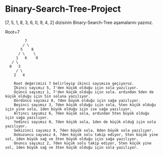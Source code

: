 # Binary-Search-Tree-Project



[7, 5, 1, 8, 3, 6, 0, 9, 4, 2] dizisinin Binary-Search-Tree aşamalarını yazınız.


Root=7

             7
            / \
           5    8
          / \    \
         1   6    9
       / \       
      0   3       
         / \
        2   4
        
        Root değerimizi 7 belirleyip ikinci sayımıza geçiyoruz.
        İkinci sayımız 5, 7'den küçük olduğu için sola yazılıyor.
        Üçüncü sayımız 1, 7'den küçük olduğu için sola. ardından 5den de küçük olduğu için 5in soluna yazılıyor.
        Dördüncü sayımız 8, 7den büyük olduğu için sağa yazılıyor.
        Beşinci sayımız 3, 7den küçük olduğu için sola, %ten küçük olduğu için yine sola, 1den büyük olduğu için ise sağa yazılıyor.
        Altıncı sayımız 6, 7den küçük sola, ardından 5ten büyük olduğu için sağa yazılıyor.
        Yedinci sayımız 0, 7den küçük sola, 1den de küçük olduğ için sola yazılıyor.
        Sekizinci sayımız 9, 7den büyük sola, 8den büyük sola yazılıyor.
        Dokuzuncu sayımız 4, 7den küçük solu takip ediyor, 5ten küçük yine sol, 1den büyük sağ ve 3ten büyük olduğu için sağa yazılıyor.
        Onuncu sayımız 2, 7den küçük solu takip ediyor, 5ten küçük yine sol, 1den büyük sağ ve 3ten küçük olduğu için sola yazılıyor.
        
        
